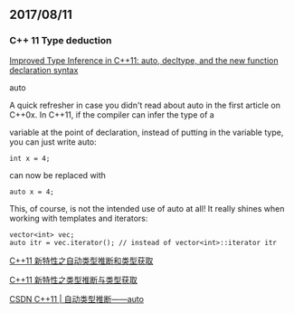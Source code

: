 ## 2017/08/11

### C++ 11 Type deduction

[Improved Type Inference in C++11: auto, decltype, and the new function declaration syntax](http://www.cprogramming.com/c++11/c++11-auto-decltype-return-value-after-function.html)

auto

A quick refresher in case you didn't read about auto in the first article on C++0x. In C++11, if the compiler can infer the type of a 

variable at the point of declaration, instead of putting in the variable type, you can just write auto: 

```
int x = 4;
```

can now be replaced with 

```
auto x = 4;
```

This, of course, is not the intended use of auto at all! It really shines when working with templates and iterators: 

```
vector<int> vec;
auto itr = vec.iterator(); // instead of vector<int>::iterator itr
```

[C++11 新特性之自动类型推断和类型获取](http://blog.csdn.net/kaitiren/article/details/22302767)

[C++11 新特性之类型推断与类型获取](http://blog.jobbole.com/104559/)

[CSDN C++11 | 自动类型推断——auto](http://blog.csdn.net/foruok/article/details/51580765)
